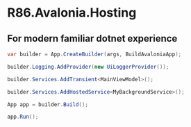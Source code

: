 # R86.Avalonia.Hosting

## For modern familiar dotnet experience

```csharp
var builder = App.CreateBuilder(args, BuildAvaloniaApp);

builder.Logging.AddProvider(new UiLoggerProvider());

builder.Services.AddTransient<MainViewModel>();

builder.Services.AddHostedService<MyBackgroundService>();

App app = builder.Build();

app.Run();
```

